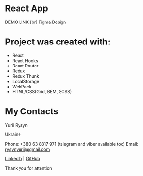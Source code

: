 # React App
[DEMO LINK](https://YuriiRysyn.github.io/Store/)
[br]
[Figma Design](https://www.figma.com/file/uEetgWenSRxk9jgiym6Yzp/Phone-catalog-redesign?node-id=0%3A1)


# Project was created with:

- React
- React Hooks
- React Router
- Redux
- Redux Thunk
- LocalStorage
- WebPack
- HTML/CSS(Grid, BEM, SCSS)

# My Contacts
Yurii Rysyn

Ukraine

Phone: +380 63 8817 971 (telegram and viber available too) Email: rysynyurii@gmail.com

[LinkedIn](https://www.linkedin.com/in/yurii-rysyn-a683b91b7/) | [GitHub](https://github.com/YuriiRysyn)

Thank you for attention
